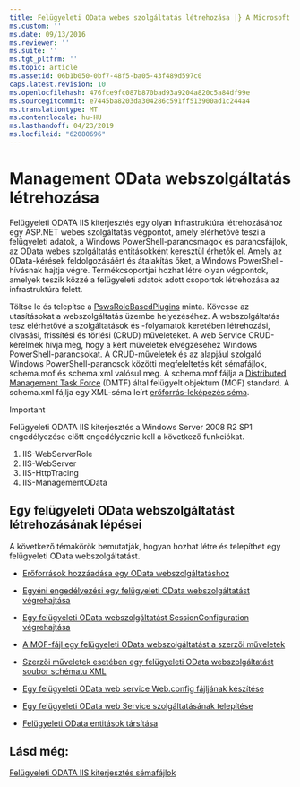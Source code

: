 ```yaml
---
title: Felügyeleti OData webes szolgáltatás létrehozása |} A Microsoft Docs
ms.custom: ''
ms.date: 09/13/2016
ms.reviewer: ''
ms.suite: ''
ms.tgt_pltfrm: ''
ms.topic: article
ms.assetid: 06b1b050-0bf7-48f5-ba05-43f489d597c0
caps.latest.revision: 10
ms.openlocfilehash: 476fce9fc087b870bad93a9204a820c5a84df99e
ms.sourcegitcommit: e7445ba8203da304286c591ff513900ad1c244a4
ms.translationtype: MT
ms.contentlocale: hu-HU
ms.lasthandoff: 04/23/2019
ms.locfileid: "62080696"
---
```

# <a name="creating-a-management-odata-web-service"></a>Management OData webszolgáltatás létrehozása

Felügyeleti ODATA IIS kiterjesztés egy olyan infrastruktúra létrehozásához egy ASP.NET webes szolgáltatás végpontot, amely elérhetővé teszi a felügyeleti adatok, a Windows PowerShell-parancsmagok és parancsfájlok, az OData webes szolgáltatás entitásokként keresztül érhetők el. Amely az OData-kérések feldolgozásáért és átalakítás őket, a Windows PowerShell-hívásnak hajtja végre. Termékcsoportjai hozhat létre olyan végpontok, amelyek teszik közzé a felügyeleti adatok adott csoportok létrehozása az infrastruktúra felett.

Töltse le és telepítse a [PswsRoleBasedPlugins](https://code.msdn.microsoft.com:443/windowsdesktop/PswsRoleBasedPlugins-9c79b75a) minta. Kövesse az utasításokat a webszolgáltatás üzembe helyezéséhez. A webszolgáltatás tesz elérhetővé a szolgáltatások és -folyamatok keretében létrehozási, olvasási, frissítési és törlési (CRUD) műveleteket. A web Service CRUD-kérelmek hívja meg, hogy a kért műveletek elvégzéséhez Windows PowerShell-parancsokat. A CRUD-műveletek és az alapjául szolgáló Windows PowerShell-parancsok közötti megfeleltetés két sémafájlok, schema.mof és schema.xml valósul meg. A schema.mof fájlja a [Distributed Management Task Force](https://www.dmtf.org/) (DMTF) által felügyelt objektum (MOF) standard. A schema.xml fájlja egy XML-séma leírt [erőforrás-leképezés séma](./resource-mapping-schema.md).

> [!IMPORTANT]
> Felügyeleti ODATA IIS kiterjesztés a Windows Server 2008 R2 SP1 engedélyezése előtt engedélyeznie kell a következő funkciókat.
>
> 1.  IIS-WebServerRole
> 2.  IIS-WebServer
> 3.  IIS-HttpTracing
> 4.  IIS-ManagementOData

## <a name="steps-for-creating-a-management-odata-web-service"></a>Egy felügyeleti OData webszolgáltatást létrehozásának lépései

A következő témakörök bemutatják, hogyan hozhat létre és telepíthet egy felügyeleti OData webszolgáltatást.

- [Erőforrások hozzáadása egy OData webszolgáltatáshoz](./adding-resources-to-a-management-odata-web-service.md)

- [Egyéni engedélyezési egy felügyeleti OData webszolgáltatást végrehajtása](./implementing-custom-authorization-for-a-management-odata-web-service.md)

- [Egy felügyeleti OData webszolgáltatást SessionConfiguration végrehajtása](./implementing-sessionconfiguration-for-a-management-odata-web-service.md)

- [A MOF-fájl egy felügyeleti OData webszolgáltatást a szerzői műveletek](./authoring-the-mof-schema-file-for-a-management-odata-web-service.md)

- [Szerzői műveletek esetében egy felügyeleti OData webszolgáltatást soubor schématu XML](./authoring-the-xml-schema-file-for-a-management-odata-web-service.md)

- [Egy felügyeleti OData web service Web.config fájljának készítése](./authoring-the-web-config-file-for-a-management-odata-web-service.md)

- [Egy felügyeleti OData web Service szolgáltatásának telepítése](./deploying-a-management-odata-web-service.md)

- [Felügyeleti OData entitások társítása](./associating-management-odata-entities.md)

## <a name="see-also"></a>Lásd még:

[Felügyeleti ODATA IIS kiterjesztés sémafájlok](./management-odata-iis-extension-schema-files.md)
